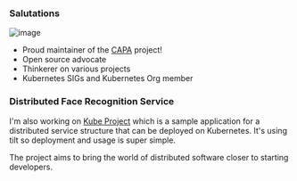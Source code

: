 ### Salutations

![image](https://github.githubassets.com/images/mona-whisper.gif)

- Proud maintainer of the [CAPA](https://github.com/kubernetes-sigs/cluster-api-provider-aws/) project!
- Open source advocate
- Thinkerer on various projects
- Kubernetes SIGs and Kubernetes Org member

### Distributed Face Recognition Service

I'm also working on [Kube Project](https://kubeproject.app) which is a sample application for a distributed service structure that can be deployed on Kubernetes.
It's using tilt so deployment and usage is super simple.

The project aims to bring the world of distributed software closer to starting developers.
